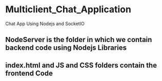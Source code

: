 # Multiclient_Chat_Application
Chat App Using Nodejs and SocketIO
## NodeServer is the folder in which we contain backend code using Nodejs Libraries
## index.html and JS and CSS folders contain the frontend Code
